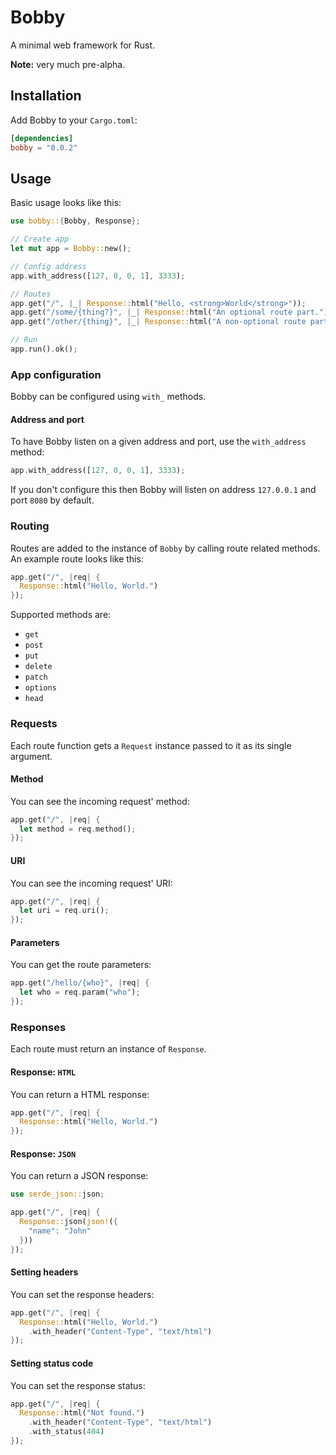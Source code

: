 # Bobby

A minimal web framework for Rust.

**Note:** very much pre-alpha.

## Installation

Add Bobby to your `Cargo.toml`:

```toml
[dependencies]
bobby = "0.0.2"
```

## Usage

Basic usage looks like this:

```rust
use bobby::{Bobby, Response};

// Create app
let mut app = Bobby::new();

// Config address
app.with_address([127, 0, 0, 1], 3333);

// Routes
app.get("/", |_| Response::html("Hello, <strong>World</strong>"));
app.get("/some/{thing?}", |_| Response::html("An optional route part."));
app.get("/other/{thing}", |_| Response::html("A non-optional route part."));

// Run
app.run().ok();
```

### App configuration

Bobby can be configured using `with_` methods.

#### Address and port

To have Bobby listen on a given address and port, use the `with_address` method:

```rust
app.with_address([127, 0, 0, 1], 3333);
```

If you don't configure this then Bobby will listen on address `127.0.0.1` and port `8080` by default.

### Routing

Routes are added to the instance of `Bobby` by calling route related methods. An example route looks like this:

```rust
app.get("/", |req| {
  Response::html("Hello, World.")
});
```

Supported methods are:

- `get`
- `post`
- `put`
- `delete`
- `patch`
- `options`
- `head`

### Requests

Each route function gets a `Request` instance passed to it as its single argument. 

#### Method

You can see the incoming request' method:

```rust
app.get("/", |req| {
  let method = req.method();
});
```

#### URI

You can see the incoming request' URI:

```rust
app.get("/", |req| {
  let uri = req.uri();
});
```

#### Parameters

You can get the route parameters:

```rust
app.get("/hello/{who}", |req| {
  let who = req.param("who");
});
```

### Responses

Each route must return an instance of `Response`.

#### Response: `HTML`

You can return a HTML response:

```rust
app.get("/", |req| {
  Response::html("Hello, World.")
});
```

#### Response: `JSON`

You can return a JSON response:

```rust
use serde_json::json;

app.get("/", |req| {
  Response::json(json!({
    "name": "John"
  }))
});
```

#### Setting headers

You can set the response headers:

```rust
app.get("/", |req| {
  Response::html("Hello, World.")
    .with_header("Content-Type", "text/html")
});
```

#### Setting status code

You can set the response status:

```rust
app.get("/", |req| {
  Response::html("Not found.")
    .with_header("Content-Type", "text/html")
    .with_status(404)
});
```
